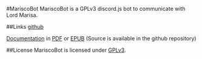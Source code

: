 #MariscoBot
MariscoBot is a GPLv3 discord.js bot to communicate with Lord Marisa.

##Links
[github](https://github.com/ForrosInc/MariscoBot)

[Documentation](docs/) in [PDF](docs/Documentation.pdf) or [EPUB](docs/Documentation.epub) (Source is available in the github repository)

##License
MariscoBot is licensed under [GPLv3](https://www.gnu.org/licenses/gpl-3.0-standalone.html).
